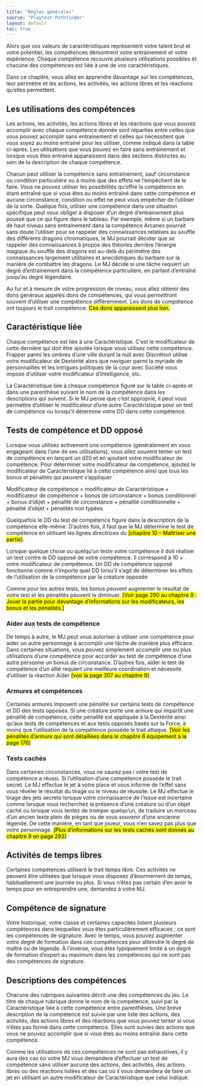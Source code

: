```yaml
---
title: "Règles générales"
source: "Playtest Pathfinder"
layout: default
toc: true
---
```


Alors que vos valeurs de caractéristiques représentent votre talent brut et votre potentiel, les compétences démontrent votre entrainement et votre expérience. Chaque compétence recouvre plusieurs utilisations possibles et chacune des compétences est liée à une de vos caractéristiques.

Dans ce chapitre, vous allez en apprendre davantage sur les compétences, leur périmètre et les actions, les activités, les actions libres et les réactions qu’elles permettent.


## Les utilisations des compétences

Les actions, les activités, les actions libres et les réactions que vous pouvez accomplir avec chaque compétence donnée sont réparties entre celles que vous pouvez accomplir sans entrainement et celles qui nécessitent que vous soyez au moins entrainé pour les utiliser, comme indiqué dans la table ci-après. Les utilisations que vous pouvez en faire sans entrainement et lorsque vous êtes entrainé apparaissent dans des sections distinctes au sein de la description de chaque compétence.

Chacun peut utiliser la compétence sans entrainement, sauf circonstance ou condition particulière ou à moins que des effets ne l’empêchent de le faire. Vous ne pouvez utiliser les possibilités qu’offre la compétence en étant entraîné que si vous êtes au moins entraîné dans cette compétence et aucune circonstance, condition ou effet ne peut vous empêcher de l’utiliser de la sorte. Quelque fois, utiliser une compétence dans une situation spécifique peut vous obliger à disposer d’un degré d’entrainement plus poussé que ce qui figure dans le tableau. Par exemple, même si un barbare de haut niveau sans entrainement dans la compétence Arcanes pourrait sans doute l’utiliser pour se rappeler des connaissances relatives au souffle des différents dragons chromatiques, le MJ pourrait décider que se rappeler des connaissances à propos des théories derrière l’énergie magique du souffle des dragons est au-delà du périmètre des connaissances largement utilitaires et anecdotiques du barbare sur la manière de combattre les dragons. Le MJ décide si une tâche requiert un degré d’entrainement dans la compétence particulière, en partant d’entraîné jusqu’au degré légendaire.

Au fur et à mesure de votre progression de niveau, vous allez obtenir des dons généraux appelés dons de compétences, qui vous permettront souvent d’utiliser une compétence différemment. Les dons de compétence ont toujours le trait compétence. <mark>Ces dons apparaissent plus loin.</mark>

## Caractéristique liée

Chaque compétence est liée à une Caractéristique. C’est le modificateur de cette dernière qui doit être ajoutée lorsque vous utilisez cette compétence. Frapper parmi les ombres d’une ville durant la nuit avec Discrétion utilise votre modificateur de Dextérité alors que naviguer parmi la myriade de personnalités et les intrigues politiques de la cour avec Société vous impose d’utiliser votre modificateur d’Intelligence, etc.

La Caractéristique liée à chaque compétence figure sur la table ci-après et dans une parenthèse suivant le nom de la compétence dans les descriptions qui suivent. Si le MJ pense que c’est approprié, il peut vous permettre d’utiliser le modificateur d’une autre Caractéristique pour un test de compétence ou lorsqu’il détermine votre DD dans cette compétence.

## Tests de compétence et DD opposé

Lorsque vous utilisez activement une compétence (généralement en vous engageant dans l’une de ses utilisations), vous allez souvent tenter un test de compétence en lançant un d20 et en ajoutant votre modificateur de compétence. Pour déterminer votre modificateur de compétence, ajoutez le modificateur de Caractéristique lié à cette compétence ainsi que tous les bonus et pénalités qui peuvent s’appliquer

Modificateur de compétence = modificateur de Caractéristique + modificateur de compétence + bonus de circonstance + bonus conditionnel + bonus d’objet + pénalité de circonstance + pénalité conditionnelle + pénalité d’objet + pénalités non typées

Quelquefois le DD du test de compétence figure dans la description de la compétence elle-même. D’autres fois, il faut que le MJ détermine le test de compétence en utilisant les lignes directrices du <mark>[chapitre 10 – Maîtriser une partie]</mark>.

Lorsque quelque chose ou quelqu’un teste votre compétence il doit réaliser un test contre le DD opposé de votre compétence. Il correspond à 10 + votre modificateur de compétence. Un DD de compétence opposé fonctionne comme n’importe quel DD lorsu’il s’agit de déterminer les effets de l’utilisation de la compétence par la créature opposée 

Comme pour les autres tests, les bonus peuvent augmenter le résultat de votre test et les pénalités peuvent le diminuer. <mark>[Voir page 290 au chapitre 9 : Jouer la partie pour davantage d’informations sur les modificateurs, les bonus et les pénalités.]</mark>

### Aider aux tests de compétence

De temps à autre, le MJ peut vous autoriser à utiliser une compétence pour aider un autre personnage à accomplir une tâche de manière plus efficace. Dans certaines situations, vous pouvez simplement accomplir une ou plus utilisations d’une compétence pour accorder au test de compétence d’une autre personne un bonus de circonstance. D’autres fois, aider le test de compétence d’un allié requiert une meilleure coordination et nécessite d’utiliser la réaction Aider <mark>[voir la page 307 au chapitre 9]</mark>.

### Armures et compétences

Certaines armures imposent une pénalité sur certains tests de compétence et DD des tests opposés. Si une créature porte une armure qui impartit une pénalité de compétence, cette pénalité est appliquée à la Dextérité ainsi qu’aux tests de compétences et aux tests opposés basés sur la Force, à moins que l’utilisation de la compétence possède le trait attaque. <mark>[Voir les pénalités d’armure qui sont détaillées dans le chapitre 6 équipement à la page 176]</mark>

### Tests cachés

Dans certaines circonstances, vous ne saurez pas i votre test de compétence a réussi. Si l’utilisation d’une compétence possède le trait secret. Le MJ effectue le jet à votre place et vous informe de l’effet sans vous révéler le résultat du tirage ou le niveau de réussite. Le MJ effectue le tirage des jets secrets lorsque votre connaissance de l’issue est incertaine comme lorsque vous recherchez la présence d’une créature ou d’un objet caché ou lorsque vous tentez de tromper quelqu’un, de traduire un morceau d’un ancien texte plein de pièges ou de vous souvenir d’une ancienne légende. De cette manière, en tant que joueur, vous n’en savez pas plus que votre personnage. <mark>[Plus d’informations sur les tests cachés sont donnés au chapitre 9 en page 293]</mark>

## Activités de temps libres

Certaines compétences utilisent le trait temps libre. Ces activités ne peuvent être utilisées que lorsque vous disposez d’énormément de temps, habituellement une journée ou plus. Si vous n’êtes pas certain d’en avoir le temps pour en entreprendre une, demandez à votre MJ.

## Compétence de signature

Votre historique, votre classe et certaines capacités listent plusieurs compétences dans lesquelles vous êtes particulièrement efficaces ; ce sont les compétences de signature. Avec le temps, vous pouvez augmenter votre degré de formation dans ces compétences pour atteindre le degré de maître ou de légende. À l’inverse, vous êtes typiquement limité à un degré de formation d’expert au maximum dans les compétences qui ne sont pas des compétences de signature.

## Descriptions des compétences

Chacune des rubriques suivantes décrit une des compétences du jeu. Le titre de chaque rubrique donne le nom de la compétence, suivi par la Caractéristique liée à cette compétence entre parenthèses. Une brève description de la compétence est suivie par une liste des actions, des activités, des actions libres et des réactions que vous pouvez tenter si vous n’êtes pas formé dans cette compétence. Elles sont suivies des actions que vous ne pouvez accomplir que si vous êtes au moins entraîné dans cette compétence.

Comme les utilisations de ces compétences ne sont pas exhaustives, il y aura des cas où votre MJ vous demandera d’effectuer un test de compétence sans utiliser aucune des actions, des activités, des actions libres ou des réactions listées et des cas où il vous demandera de faire un jet en utilisant un autre modificateur de Caractéristique que celui indiqué.